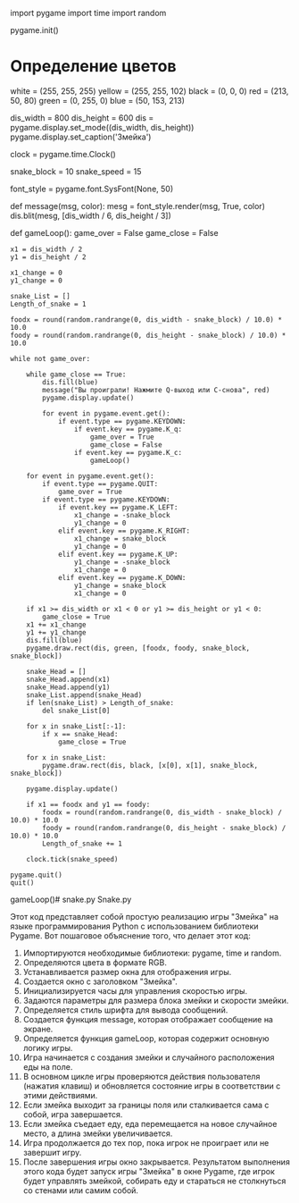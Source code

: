 import pygame
import time
import random

pygame.init()

# Определение цветов
white = (255, 255, 255)
yellow = (255, 255, 102)
black = (0, 0, 0)
red = (213, 50, 80)
green = (0, 255, 0)
blue = (50, 153, 213)

dis_width = 800
dis_height = 600
dis = pygame.display.set_mode((dis_width, dis_height))
pygame.display.set_caption('Змейка')

clock = pygame.time.Clock()

snake_block = 10
snake_speed = 15

font_style = pygame.font.SysFont(None, 50)


def message(msg, color):
    mesg = font_style.render(msg, True, color)
    dis.blit(mesg, [dis_width / 6, dis_height / 3])


def gameLoop():
    game_over = False
    game_close = False

    x1 = dis_width / 2
    y1 = dis_height / 2

    x1_change = 0
    y1_change = 0

    snake_List = []
    Length_of_snake = 1

    foodx = round(random.randrange(0, dis_width - snake_block) / 10.0) * 10.0
    foody = round(random.randrange(0, dis_height - snake_block) / 10.0) * 10.0

    while not game_over:

        while game_close == True:
            dis.fill(blue)
            message("Вы проиграли! Нажмите Q-выход или C-снова", red)
            pygame.display.update()

            for event in pygame.event.get():
                if event.type == pygame.KEYDOWN:
                    if event.key == pygame.K_q:
                        game_over = True
                        game_close = False
                    if event.key == pygame.K_c:
                        gameLoop()

        for event in pygame.event.get():
            if event.type == pygame.QUIT:
                game_over = True
            if event.type == pygame.KEYDOWN:
                if event.key == pygame.K_LEFT:
                    x1_change = -snake_block
                    y1_change = 0
                elif event.key == pygame.K_RIGHT:
                    x1_change = snake_block
                    y1_change = 0
                elif event.key == pygame.K_UP:
                    y1_change = -snake_block
                    x1_change = 0
                elif event.key == pygame.K_DOWN:
                    y1_change = snake_block
                    x1_change = 0

        if x1 >= dis_width or x1 < 0 or y1 >= dis_height or y1 < 0:
            game_close = True
        x1 += x1_change
        y1 += y1_change
        dis.fill(blue)
        pygame.draw.rect(dis, green, [foodx, foody, snake_block, snake_block])

        snake_Head = []
        snake_Head.append(x1)
        snake_Head.append(y1)
        snake_List.append(snake_Head)
        if len(snake_List) > Length_of_snake:
            del snake_List[0]

        for x in snake_List[:-1]:
            if x == snake_Head:
                game_close = True

        for x in snake_List:
            pygame.draw.rect(dis, black, [x[0], x[1], snake_block, snake_block])

        pygame.display.update()

        if x1 == foodx and y1 == foody:
            foodx = round(random.randrange(0, dis_width - snake_block) / 10.0) * 10.0
            foody = round(random.randrange(0, dis_height - snake_block) / 10.0) * 10.0
            Length_of_snake += 1

        clock.tick(snake_speed)

    pygame.quit()
    quit()


gameLoop()# snake.py
Snake.py

Этот код представляет собой простую реализацию игры "Змейка" на языке программирования Python с использованием библиотеки Pygame. Вот пошаговое объяснение того, что делает этот код:
1. Импортируются необходимые библиотеки: pygame, time и random.
2. Определяются цвета в формате RGB.
3. Устанавливается размер окна для отображения игры.
4. Создается окно с заголовком "Змейка".
5. Инициализируется часы для управления скоростью игры.
6. Задаются параметры для размера блока змейки и скорости змейки.
7. Определяется стиль шрифта для вывода сообщений.
8. Создается функция message, которая отображает сообщение на экране.
9. Определяется функция gameLoop, которая содержит основную логику игры.
10. Игра начинается с создания змейки и случайного расположения еды на поле.
11. В основном цикле игры проверяются действия пользователя (нажатия клавиш) и обновляется состояние игры в соответствии с этими действиями.
12. Если змейка выходит за границы поля или сталкивается сама с собой, игра завершается.
13. Если змейка съедает еду, еда перемещается на новое случайное место, а длина змейки увеличивается.
14. Игра продолжается до тех пор, пока игрок не проиграет или не завершит игру.
15. После завершения игры окно закрывается.
Результатом выполнения этого кода будет запуск игры "Змейка" в окне Pygame, где игрок будет управлять змейкой, собирать еду и стараться не столкнуться со стенами или самим собой.
